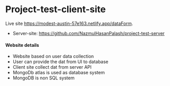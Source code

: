 # Project-test-client-site
Live site https://modest-austin-57e163.netlify.app/dataForm.
- Server-site: https://github.com/NazmulHasanPalash/project-test-server
#### Website details
- Website based on user data collection 
- User can provide the dat from UI to database 
- Client site collect dat from server API
- MongoDb atlas is used as database system
- MongoDB is non SQL system